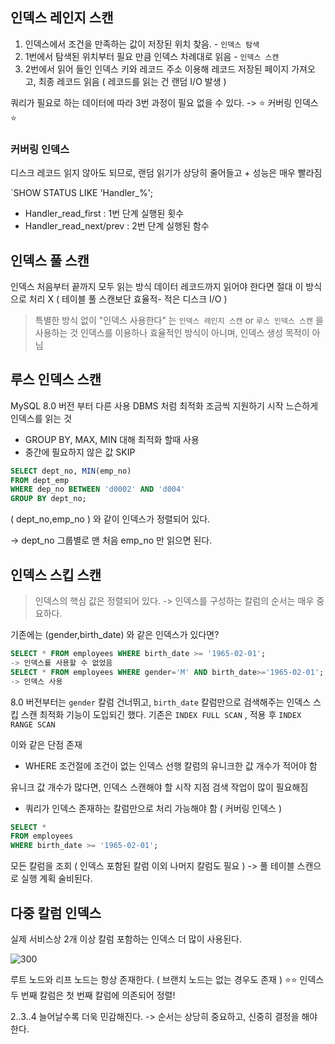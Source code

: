 ## 인덱스 레인지 스캔

1. 인덱스에서 조건을 만족하는 값이 저장된 위치 찾음. - `인덱스 탐색`
2. 1번에서 탐색된 위치부터 필요 만큼 인덱스 차례대로 읽음 -  `인덱스 스캔`
3. 2번에서 읽어 들인 인덱스 키와 레코드 주소 이용해 레코드 저장된 페이지 가져오고, 최종 레코드 읽음
( 레코드를 읽는 건 랜덤 I/O 발생 )

쿼리가 필요로 하는 데이터에 따라 3번 과정이 필요 없을 수 있다.
-> ⭐️ 커버링 인덱스 ⭐️

### 커버링 인덱스

디스크 레코드 읽지 않아도 되므로, 랜덤 읽기가 상당히 줄어들고 + 성능은 매우 빨라짐

`SHOW STATUS LIKE 'Handler_%';
- Handler_read_first : 1번 단계 실행된 횟수
- Handler_read_next/prev : 2번 단계 실행된 함수

## 인덱스 풀 스캔

인덱스 처음부터 끝까지 모두 읽는 방식
데이터 레코드까지 읽어야 한다면 절대 이 방식으로 처리 X
( 테이블 풀 스캔보단 효율적- 적은 디스크 I/O )

> 특별한 방식 없이 "인덱스 사용한다" 는 `인덱스 레인지 스캔` or `루스 인덱스 스캔` 을 사용하는 것
> 인덱스를 이용하나 효율적인 방식이 아니며, 인덱스 생성 목적이 아님

##  루스 인덱스 스캔

MySQL 8.0 버전 부터 다른 사용 DBMS 처럼 최적화 조금씩 지원하기 시작
느슨하게 인덱스를 읽는 것

- GROUP BY, MAX, MIN 대해 최적화 할때 사용
- 중간에 필요하지 않은 값 SKIP

```sql
SELECT dept_no, MIN(emp_no)
FROM dept_emp
WHERE dep_no BETWEEN 'd0002' AND 'd004'
GROUP BY dept_no;
```

( dept_no,emp_no ) 와 같이 인덱스가 정렬되어 있다.

-> dept_no 그룹별로 맨 처음 emp_no 만 읽으면 된다.

## 인덱스 스킵 스캔

> 인덱스의 핵심 값은 정렬되어 있다.
> -> 인덱스를 구성하는 칼럼의 순서는 매우 중요하다.

기존에는 (gender,birth_date) 와 같은 인덱스가 있다면?

```sql
SELECT * FROM employees WHERE birth_date >= '1965-02-01';
-> 인덱스를 사용할 수 없었음 
SELECT * FROM employees WHERE gender='M' AND birth_date>='1965-02-01';
-> 인덱스 사용
```

8.0 버전부터는 `gender` 칼럼 건너뛰고, `birth_date` 칼럼만으로 검색해주는 인덱스 스킵 스캔 최적화 기능이 도입되긴 했다.
기존은 `INDEX FULL SCAN` , 적용 후 `INDEX RANGE SCAN`

이와 같은 단점 존재

- WHERE 조건절에 조건이 없는 인덱스 선행 칼럼의 유니크한 값 개수가 적어야 함

유니크 값 개수가 많다면, 인덱스 스캔해야 할 시작 지점 검색 작업이 많이 필요해짐

- 쿼리가 인덱스 존재하는 칼럼만으로 처리 가능해야 함 ( 커버링 인덱스 )

```sql
SELECT *
FROM employees
WHERE birth_date >= '1965-02-01';
```

모든 칼럼을 조회 ( 인덱스 포함된 칼럼 이외 나머지 칼럼도 필요 )
-> 풀 테이블 스캔으로 실행 계획 술비된다.

## 다중 칼럼 인덱스

실제 서비스상 2개 이상 칼럼 포함하는 인덱스 더 많이 사용된다.

![300](https://i.imgur.com/13Mad2H.jpeg)

루트 노드와 리프 노드는 항상 존재한다. ( 브랜치 노드는 없는 경우도 존재 )
⭐️⭐️ 인덱스 두 번째 칼럼은 첫 번째 칼럼에 의존되어 정렬!

2..3..4 늘어날수록 더욱 민감해진다.
-> 순서는 상당히 중요하고, 신중히 결정을 해야 한다.
